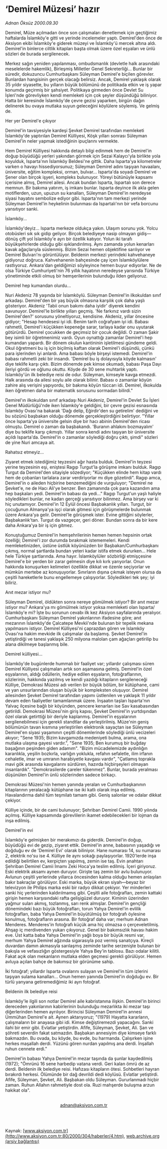 # ‘Demirel Müzesi’ hazır

*Adnan Öksüz 2000.09.30*

<div>
 <p class="spot">
  Demirel, Müze açılmadan önce son çalışmaları denetlemek için
geçtiğimiz haftalarda İslamköy'e gitti ve yerinde incelemeler yaptı. Demirel'den önce de Aksiyon ekibi İslamköy'e giderek müzeyi ve
İslamköy'ü mercek altına aldı. Demirel'in binlerce ciltlik kitapları başta olmak üzere özel eşyaları ve ünlü sözleri de burada sergilenecek.
 </p>
 <p class="metin">
  Merkez sağın yeniden yapılanması, ombudsmanlık (devletle halk arasındaki meselelerde hakemlik), Birleşmiş Milletler Genel Sekreterliği... Bunlar bir süredir, dokuzuncu Cumhurbaşkanı Süleyman Demirel'e biçilen görevler. Bunlardan hangisinin gerçek olacağı belirsiz. Ancak, Demirel yaklaşık olarak 35 yıldır siyasette, bu yılların büyük bölümünü de politikada etkin ve iş yapar konumda geçirmiş bir şahsiyet. Politikaya girmeden önce Devlet Su İşleri'nde görevliyken kendi memleketi için çok şeyler düşündüğü biliniyor. Hatta bir keresinde İslamköy'de çevre gezisi yaparken, birgün dağın delinerek bu ovaya mutlaka suyun geleceğini köylülere söylemiş. Ve gelmiş de.
 </p>
 <p class="metin">
  Her yer Demirel'e çıkıyor
 </p>
 <p class="metin">
  Demirel'in tavsiyesiyle kardeşi Şevket Demirel tarafından memleketi İslamköy'de yaptırılan Demirel Külliyesi, Köşk yılları sonrası Süleyman Demirel'in neler yapmak istediğinin ipuçlarını vermekte.
 </p>
 <p class="metin">
  Hem Demirel Külliyesi hakkında detaylı bilgi edinmek hem de Demirel'in doğup büyüdüğü yerleri yakından görmek için Sezai Kalaycı'yla birlikte yola koyulduk, Isparta'nın İslamköy Beldesi'ne gittik. Daha Isparta'ya kilometreler varken o havayı hissediyorsunuz; Süleyman Demirel adını taşıyan havaalanı, üniversite, eğitim kompleksi, orman, bulvar... Isparta'da soyadı Demirel ve Şener olan birçok işyeri, kompleks bulunuyor. Yöreyi bütünüyle kapsamı içerisine almış, Demirel ailesi. Ancak bundan Isparta, Ispartalı son derece memnun. Bir bakıma yatırım, iş imkanı bunlar. Isparta deyince ilk akla gelen motiflerden, uzun, upuzun su kanalları, Süleyman Demirel'in neredeyse siyasi hayatını sembolize ediyor gibi. Isparta'nın tam merkezi yerinde Süleyman Demirel'in heykelinin bulunması da Ispartalı'nın bir vefa borcunu yansıtıyor sanki.
 </p>
 <p class="metin">
  İslamköy...
 </p>
 <p class="metin">
  İslamköy'deyiz... Isparta merkeze oldukça yakın. Ulaşım sorunu yok. Yolcu otobüsleri sık sık gidip geliyor. Birçok belediyeye nasip olmayan gidiş—dönüş çift yol İslamköy'e ayrı bir özellik katıyor. Yolun iki tarafı büyükşehirlerde olduğu gibi ışıklandırılmış. Aynı zamanda yolun kenarları kavak ağaçlarıyla süslenmiş. Bizim Sezai hemen objektifine sarılıyor ve Demirel Bulvarı'nı görüntülüyor. Beldenin merkezi yerindeki kahvehaneye gidiyoruz doğruca. Kahvehanenin bahçesinde çay içen İslamköylülere rastlıyoruz. Ankara'dan geldiğimizi söyleyince hemen buyur ediyorlar. Ne de olsa Türkiye Cumhuriyeti'nin 76 yıllık hayatının neredeyse yarısında Türkiye yönetiminde etkili olmuş bir hemşerilerinin bulunduğu ilden geliyoruz.
 </p>
 <p class="metin">
  Demirel hep kumandan olurdu...
 </p>
 <p class="metin">
  Nuri Akdeniz 78 yaşında bir İslamköylü. Süleyman Demirel'in ilkokuldan sınıf arkadaşı. Demirel'den bir yaş büyük olmasına karşılık çok daha yaşlı gösteriyor. Akdeniz 'Tabii onun bakımı daha iyidir' diyerek kendini savunuyor. Demirel'le birlikte yılları geçmiş. 'Ne farkınız vardı sizin Demirel'den?' sorusunu yöneltiyoruz, kendisine. Akdeniz, yıllar öncesine gidiyor; "Hesap hendesesi iyi idi. Benim tarih coğrafyam iyi idi. Babası rahmetli, Demirel'i küçükken kepeneğe sarar, tarlaya kadar onu uyutarak götürürdü. Demirel çocukken de geçimsiz bir çocuk değildi. O zaman Şakir bey isimli bir öğretmenimiz vardı. Oyun oynattığı zamanlar Demirel'i hep kumandan yapardı. Bir dönem okulun kantininin işletilmesi gündeme geldi. Okul öğretmeni bu iş için biçilmiş kaftan olarak Demirel'i düşündü, çünkü para işlerinden iyi anlardı. Ama babası böyle birşeyi istemedi. Demirel'in babası rahmetli zeki bir insandı. 'Demirel bu iş dolayısıyla köyde kalmasın' diye teklife karşı çıktı. Bizim dönemde pek kimse okumadı, babası Paşa Dayı ileriyi gördü ve oğlunu okuttu. Köyde de 30 sene muhtarlık yaptı. İslamköy'ün ilk belediye reisi de odur. Süleyman, kimseyle kavga etmezdi. Halk arasında da ailesi soylu aile olarak bilinir. Babası o zamanlar köyün zahire alış verişini yapıyordu, bir bakıma köyün tüccarı idi. Demirel, ilkokulda iken öğretmen daha bir matematik sorusunu sormadan bilirdi."
 </p>
 <p class="metin">
  Demirel'ın ilkokuldan sınıf arkadaşı Nuri Akdeniz, Demirel'in Devlet Su İşleri Genel Müdürlüğü'nde iken İslamköy'e geldiğini, bir çevre gezisi esnasında İslamköy Ovası'na bakarak 'Dağı delip, Eğirdir'den su getirelim' dediğini ve bu sözünü başbakan olduğu dönemde gerçekleştirdiğini belirtiyor. "Yıllar önce Isparta'ya üniversite gelsin diye bir hacı abinin Demirel'den ricası olmuştu. Demirel o zaman da başbakandı. 'Buranın ahlakını bozmayalım' diye bu teklife karşı çıkmıştı. Yıllar sonra kendi adını taşıyan bir üniversite açıldı Isparta'da. Demirel'in o zamanlar söylediği doğru çıktı, şimdi" sözleri de yine Nuri amcaya ait.
 </p>
 <p class="metin">
  Rahatsız etmeyiz...
 </p>
 <p class="metin">
  Ziyaret etmek istediğimiz teyzesini ağır hasta bulduk. Demirel'in teyzesi yerine teyzesinin eşi, eniştesi Ragıp Turgut'la görüşme imkanı bulduk. Ragıp Turgut da Demirel'den sitayişle sözediyor; "Küçükken elinde hem kitap vardı hem de çobanları tarlalara zarar verdiriyorlar mı diye gözetirdi". Ragıp amca, Demirel'in o aileden hiçbirine benzemediğini de vurguluyor; "Demirel ne Şevket'e, ne de Hacı Ali'ye benzer. Ben zamanında çok para kazandım ama hep başkaları yedi. Demirel'in babası da yedi..." Ragıp Turgut'un yaşlı haliyle söyledikleri bunlar, ne kadarı gerçeği yansıtıyor bilinmez. Ama birşey var ki hiç unutamıyor. Demirel'in 12 Eylül öncesi Başbakanlık yılları. Turgut, bir çocuğunun Almanya'ya işçi olarak gitmesi için görüşmelerde bulunmak üzere Ankara'ya gelir. Demirel'le görüşmek ister. Evine gittiğini söylerler, Başbakanlık'tan. Turgut da vazgeçer, geri döner. Bundan sonra da bir kere daha Ankara'ya bir iş için gitmez.
 </p>
 <p class="metin">
  Konuştuğumuz Demirel'in hemşehrilerinin hemen hemen hepsinin ortak özelliği; Demirel'i zor durumda bırakmak istememeleri. Kendi memleketinizden, üstüne üstlük köyünüzden bir Başbakan/Cumhurbaşkanı çıkmış, normal şartlarda bundan yeteri kadar istifa etmek dururken... Hele hele Türkiye şartlarında. Ama hayır. İslamköylüler sözbirliği etmişçesine Demirel'e bir yerden bir zarar gelmesin diye kılı kırk yarıyorlar. Onun hakkında konuşurken kelimeleri özellikle dikkat ve özenle seçiyorlar ve mümkün mertebe az konuşuyorlar. Sınırların dışına çıkmak isteyen olursa da çeşitli hareketlerle bunu engellemeye çalışıyorlar. Söyledikleri tek şey; iyi biliriz.
 </p>
 <p class="metin">
  Anıt mezar istiyor mu?
 </p>
 <p class="metin">
  Süleyman Demirel, öldükten sonra nereye gömülmek istiyor? Bir anıt mezar istiyor mu? Ankara'ya mı gömülmek istiyor yoksa memleketi olan Isparta/İslamköy'e mi? İşte bu sorunun cevabı ilk kez Aksiyon sayfalarında yeralıyor. Cumhurbaşkanı Süleyman Demirel yakınlarının ifadesine göre; anıt mezarının İslamköy'de Çalcatepe Mevkii'nde bulunan bir tepelik mekana yapılmasını istiyor. Demirel Külliyesi'ni çaprazdan gören ve İslamköy Ovası'na hakim mevkide ilk çalışmalar da başlamış. Şevket Demirel'in yetiştirdiği ve tanesi yaklaşık 250 milyona malolan çam ağaçları getirilip bu alana dikilmeye başlanmış bile.
 </p>
 <p class="metin">
  Demirel külliyesi...
 </p>
 <p class="metin">
  İslamköy'de bugünlerde hummalı bir faaliyet var; yıllardır çalışması süren Demirel Külliyesi çalışmaları artık son aşamasına gelmiş. Demirel'in özel eşyalarının, aldığı ödüllerin, hediye edilen eşyaların, fotoğraflarının, sözlerinin, hakkında yazılmış ve kendi yazdığı kitapların sergileneceği Külliye, Demokrasi Müzesi adı verilen bir büyük bölüm, bir kütüphane, cami ve yan unsurlarından oluşan büyük bir kompleksten oluşuyor. Demirel ailesinden Şevket Demirel tarafından yapımı üstlenilen ve yaklaşık 11 yıldır devam eden faaliyetler tamamlanmak üzere. İnşaatın taşları Isparta'nın Yalvaç ilçesine bağlı bir köyünden, pencere kenarları ise Sav kasabasından getirildi. Demokrasi Müzesi'nin giriş kapısı, Şevket Demirel'in yurtdışından özel olarak getirttiği bir deriyle kaplanmış. Demirel'in eşyalarının sergilenebilmesi için gerekli standtlar da yerleştirilmiş. Müze'nin geniş bölümünün tavan kısmına yerleştirilen elektronik sayaçtan ise Süleyman Demirel'en siyasi yaşamının çeşitli dönemlerinde söylediği ünlü vecizeleri akıyor; "Sene 1935; Bizim kavgamızda medeniyeti bulma, arama, ona mutlaka ulaşma gayesi vardır.", "Sene 1935; Ben kurumuş bir buğday başağının peşinden giden adamım". "Bizim mücadelemizde aydınlığın karanlıkla, yeşilin bozkırla, varlığın yoklukla, refahın sefaletle, ilim irfanın cehaletle, imar ve umranın harabiyetle kavgası vardır", "Çatlamış toprakla mavi gök arasında kavgalarını sürdüren, hazırda hiçbirşeyleri olmayan insanlardık". "Demokrasilerde çareler tükenmez". Bunlar, burada yeralması düşünülen Demirel'in ünlü sözlerinden sadece birkaçı.
 </p>
 <p class="metin">
  Demokrasi Müzesi'nin hemen yanında yeralan ve Cumhurbaşkanının kitaplarının yeralacağı kütüphane ise iki katlı olarak inşa edilmiş. Havalandırma dahil tüm teşmilatı tamam gibi. Geniş salonlar ve odalar dikkat çekiyor.
 </p>
 <p class="metin">
  Külliye içinde, bir de cami bulunuyor; Şehriban Demirel Camii. 1990 yılında açılmış. Külliye kapsamında görevlilerin ikamet edebilecekleri bir lojman da inşa edilmiş.
 </p>
 <p class="metin">
  Demirel'in evi
 </p>
 <p class="metin">
  İslamköy'e gelmişken bir merakımızı da giderdik. Demirel'in doğup, büyüdüğü evi de gezip, ziyaret ettik. Demirel'in anne, babasının yaşadığı ve doğduğu ev de 'Demirel Evi' olarak biliniyor. Hane numarası 14, su numarası 2, elektrik no'su ise 4. Külliye ile aynı sokağı paylaşıyorlar. 1920'lerde inşa edildiği belirtilen ev, kerpiçten yapılmış, zemin ise taş. Evin anahtarı Şehriban Demirel Camii İmamı Zeki Hoca'ya teslim edilmiş. İçeri giriyoruz. Eski elektrik aksamı aynen duruyor. Girişte taş zemin bir avlu bulunuyor. Avlunun çeşitli yerlerinde yıllarca öncesinden kalma olduğu hemen anlaşılan bakır bakraçlar görülüyor. Eski marka, büyük ekran siyah—beyaz bir televizyon ile Philips marka eski bir radyo dikkat çekiyor. Yer minderleri sanki hiç yerlerinden kaldırılmamış gibi. Çeşitli aile fotoğrafları, zemin kattaki girişin hemen karşısındaki rafta gelişigüzel duruyor. Kiminin üzerinden yağmur suları akmış, tozlanmış, sarı renk almışlar. Demirel'in gençliği dönemindeki bazı büyük fotoğrafları, torun Yahya Demirel'in evlilik fotoğrafları, baba Yahya Demirel'in büyütülmüş bir fotoğrafı öylesine konulmuş, fotoğrafların arasına. Bir fotoğraf daha var; merhum Adnan Menderes. Menderes'in fotoğrafı küçük ama hiç olmazsa o çerçeveletilmiş. Ahşap iç merdivenden yukarı çıkıyoruz. Genel bir bakımsızlık havası hakim eve. Üst katta baba Yahya Demirel'in yağlı boya bir büyük resmi var, merhum Yahya Demirel ağzında sigarasıyla poz vermiş sanatçıya. Kireçli duvardan damın akmasıyla sarılaşmış zeminde tarihe serzenişte bulunan bir bakışla ve vefasızlığın göstergesiyle Yahya Bey'in tablosu. Bazı odalar kilitli. Fakat açık olan mekanların mutlaka elden geçmesi gerekli görülüyor. Hemen avluya açılan bahçe de bakımsız bir görünüme sahip.
 </p>
 <p class="metin">
  İki fotoğraf; yıllardır Isparta ovalarını sulayan ve Demirel'in tüm izlerini taşıyan sulama kanalları... Onun hemen yanında Demirel'in doğduğu ev. Bir türlü yanyana getiremediğimiz iki ayrı fotoğraf.
 </p>
 <p class="metin">
  Beldenin ilk belediye reisi
 </p>
 <p class="metin">
  İslamköy'le ilgili son notlar Demirel aile kabristanına ilişkin. Demirel'in birinci dereceden yakınlarının kabirlerinin bulunduğu mezarlıkta iki mezar taşı diğerlerinden hemen ayrılıyor. Birincisi Süleyman Demirel'in annesi Ümmühan Demirel'e ait. Aynen aktarıyoruz; "(1979) Hayatta kararların, çalışmaların bir anayasa gibi idi. Kimse değiştiremezdi yapacağını. Sanki ilahi bir emir gibi. Evlatlar yetiştirdin. Afife, Süleyman, Şevket, Ali. Şan ve şöhreti severdin fakat satmazdın. Başbakan annesiyim diye kimseye farklı bakmazdın. Bu ovada, bu köyde, bu evde, bu harmanda. Çalışırken işine herkes maşallah derdi. Yüzünü gören nurdan yapılmış ana derdi. İnşallah ruhun cennete erdi."
 </p>
 <p class="metin">
  Demirel'in babası Yahya Demirel'in mezar taşında da şunlar kaydedilmiş (1972); "Ömrünü 16 sene harbedip vatana verdi. Geri kalan ömrü de az derdi. Beldenin ilk belediye reisi. Hafızası kitapların ötesi. Sohbetleri hayran bırakırdı herkesi. Ölümünde bir dağ devrildi dedi köylüsü. Evlatlar yetiştirdi. Afife, Süleyman, Şevket, Ali. Başbakan oldu Süleyman. Gururlanmadı hiçbir zaman. Ruhun Allahın rahmetiyle dost ola. Ruzi mahşerde buluşma arzun hakikat ola".
 </p>
 <br/>
 <center>
  <a class="anaorta" href="http://web.archive.org/web/20020223031921/mailto:adnan@aksiyon.com.tr">
   adnan@aksiyon.com.tr
  </a>
 </center>
 <br/>
 <br/>
 <br/>
</div>

Kaynak: [www.aksiyon.com.tr](http://www.aksiyon.com.tr:80/2000/304/haberler/4.htm), [web.archive.org (arşiv bağlantısı)](http://web.archive.org/web/20020223031921/http://www.aksiyon.com.tr:80/2000/304/haberler/4.htm)
